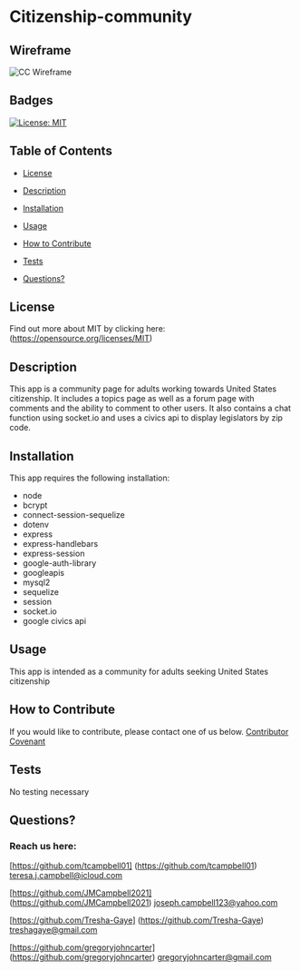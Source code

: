 # Citizenship-community

## Wireframe

![CC Wireframe](https://user-images.githubusercontent.com/92699311/156602270-f477df13-8c46-4d99-88b0-d3fda7d9bff2.png)

 ## Badges

  [![License: MIT](https://img.shields.io/badge/License-MIT-yellow.svg)](https://opensource.org/licenses/MIT)

  ## Table of Contents

  * [License](#license)

  * [Description](#description)

  * [Installation](#installation)

  * [Usage](#usage)

  * [How to Contribute](#how-to-contribute)

  * [Tests](#tests)

  * [Questions?](#questions)

  ## License
  Find out more about MIT by clicking here:
  (https://opensource.org/licenses/MIT)

  ## Description

 This app is a community page for adults working towards United States citizenship.  It includes a topics page as well as a forum page with comments and the ability to comment to other users.  It also contains a chat function using socket.io and uses a civics api to display legislators by zip code. 

  ## Installation

 This app requires the following installation: 
 - node 
 - bcrypt
 - connect-session-sequelize
 - dotenv
 - express
 - express-handlebars
 - express-session
 - google-auth-library
 - googleapis
 - mysql2
 - sequelize
 - session
 - socket.io
 - google civics api 
   
  ## Usage

 This app is intended as a community for adults seeking United States citizenship

  ## How to Contribute
  
  If you would like to contribute, please contact one of us below. 
  [Contributor Covenant](https://www.contributor-covenant.org/)

  ## Tests
  No testing necessary

  ## Questions?

  ### Reach us here: 
  [https://github.com/tcampbell01] (https://github.com/tcampbell01)  
  teresa.j.campbell@icloud.com

  [https://github.com/JMCampbell2021] (https://github.com/JMCampbell2021)
  joseph.campbell123@yahoo.com

  [https://github.com/Tresha-Gaye] (https://github.com/Tresha-Gaye)
  treshagaye@gmail.com


  [https://github.com/gregoryjohncarter] (https://github.com/gregoryjohncarter)
  gregoryjohncarter@gmail.com

